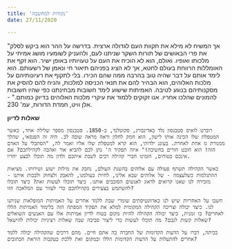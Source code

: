 ```yaml
---
title: 'נקודות למחשבה'
date: 27/11/2020

---
```


"אך המשיח לא מילא את תקוות העם לגדולה ארצית. בדרשה על ההר הוא ביקש לסלק את פרי הבאושים של תורות השקר שניתנו לעם, ולהעניק לשומעיו מושג אמיתי על מלכותו ואופיו. ואולם, הוא לא הוכיח את העם על טעויותיו באופן ישיר. הוא זקף את האומללות הרווחת בעולם לחטא, אך לא הציג בפניהם תיאור חי ונאמן של רשעותם. הוא לימד אותם על דבר שהיה טוב בהרבה ממה שהם הכירו. בלי לתקוף את רעיונותיהם על מלכות האלוהים, הוא הבהיר להם את תנאי הכניסה למלכות, והניח להם להסיק את מסקנותיהם בנוגע לטיבה. האמיתות שישוע לימד חשובות מבחינתנו כפי שהיו חשובות להמונים שהלכו אחריו. אנו זקוקים ללמוד את עיקרי מלכות האלוהים בדיוק כמותם." - אלן וויט, חמדת הדורות, עמ' 230.

**שאלות לדיון**

`רוברט לואיס סטבנסון נלד באדינבורג, סקוטלנד, ב-1850. סטבנסון מספר שלילה אחד, כאשר המטפלת שלו הכינה אותו לישון, הוא חמק לחלון וראה מראה שובה לב. היה זה הפנסאי, שהלך ממנורת גז אחת לאחרת. בעונג ילדותי, הוא קרא למטפלת שלו אליו ואמר לה, "הסתכלי על האדם הזה! הוא חובט חורים בחשיכה!" איזה תפקיד ה' נתן לכם להביא אור ואהבה לקהילתכם? אם אינכם בטוחים, הזמינו חברי קהילה רבים לשבת איתכם ולדון מה תוכלו לבצע יחדיו.`

`כאשר הקהילה תשתף פעולה עם אלוהים בהשגת העולם, נחבק את מילות ישוע ושירותו. מציאות ההתגלמות כשלעצמה - של אלוהים שבא אלינו, לחיות בעולמנו, להאבק ולצחוק ולבכות איתנו - מזכירה לנו שאנו קרואים לדאוג לאנשים הסובבים אותנו. כיצד תוכלו לעשות זאת? כיצד תוכלו להשתמש בצעירים בקהילתכם כדי לעזור עם המלאכה הזו?`

`חשבו על האחריות שיש לנו כאדוונטיסתים שומרי שבת ללמד אחרים על האמיתות המופלאות שניתנו לנו. כיצד יכולה וצריכה הקהילה המקומית למלא את תפקיד המפתח הזה בלימוד האמיתות הללו לאחרים? בו זמנית, כיצד יכולה הקהילה להיות מקום בטוח לדיון אמיתות אלו עם האנשים השואלים שאלות קשות לגבם? מה תוכלו לעשות כדי ליצור סביבה שבה שאלות רציניות יכולות להישאל?`

`בכיתה, דברו על הדעות הקדומות של החברה בה אתם חיים. מהם דרכים שהקהילה יכולה ללמד אחרים להתעלות על הדעות הקדומות הללו ובמקום זאת ללכת בעקבות הוראת הכתובים?`